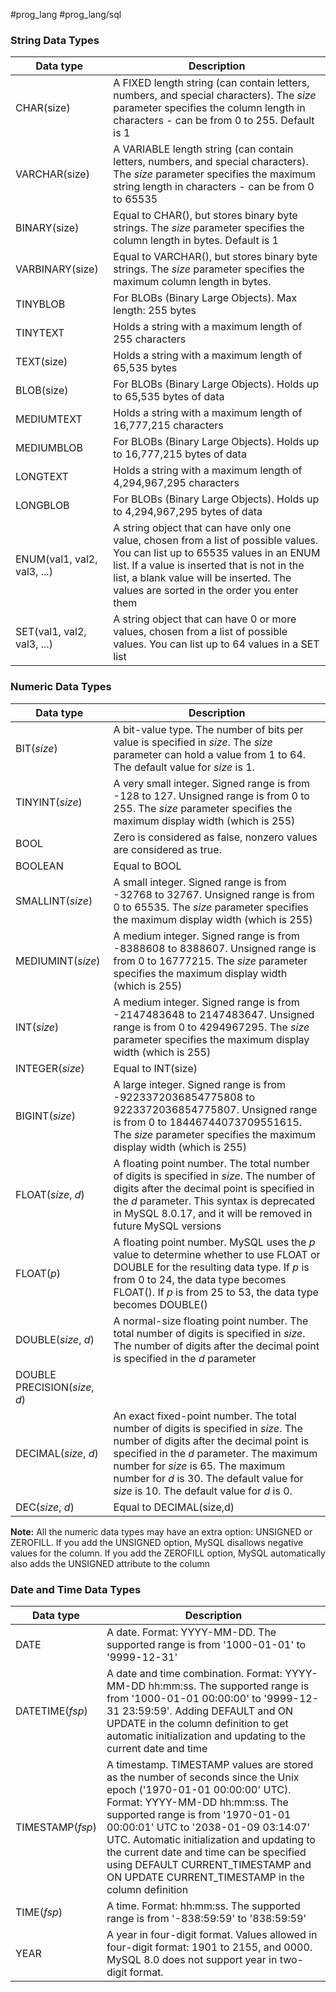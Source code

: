 #prog_lang #prog_lang/sql 
### String Data Types

|Data type|Description|
|---|---|
|CHAR(size)|A FIXED length string (can contain letters, numbers, and special characters). The _size_ parameter specifies the column length in characters - can be from 0 to 255. Default is 1|
|VARCHAR(size)|A VARIABLE length string (can contain letters, numbers, and special characters). The _size_ parameter specifies the maximum string length in characters - can be from 0 to 65535|
|BINARY(size)|Equal to CHAR(), but stores binary byte strings. The _size_ parameter specifies the column length in bytes. Default is 1|
|VARBINARY(size)|Equal to VARCHAR(), but stores binary byte strings. The _size_ parameter specifies the maximum column length in bytes.|
|TINYBLOB|For BLOBs (Binary Large Objects). Max length: 255 bytes|
|TINYTEXT|Holds a string with a maximum length of 255 characters|
|TEXT(size)|Holds a string with a maximum length of 65,535 bytes|
|BLOB(size)|For BLOBs (Binary Large Objects). Holds up to 65,535 bytes of data|
|MEDIUMTEXT|Holds a string with a maximum length of 16,777,215 characters|
|MEDIUMBLOB|For BLOBs (Binary Large Objects). Holds up to 16,777,215 bytes of data|
|LONGTEXT|Holds a string with a maximum length of 4,294,967,295 characters|
|LONGBLOB|For BLOBs (Binary Large Objects). Holds up to 4,294,967,295 bytes of data|
|ENUM(val1, val2, val3, ...)|A string object that can have only one value, chosen from a list of possible values. You can list up to 65535 values in an ENUM list. If a value is inserted that is not in the list, a blank value will be inserted. The values are sorted in the order you enter them|
|SET(val1, val2, val3, ...)|A string object that can have 0 or more values, chosen from a list of possible values. You can list up to 64 values in a SET list|
### Numeric Data Types

| Data type                     | Description                                                                                                                                                                                                                                                                                                |
| ----------------------------- | ---------------------------------------------------------------------------------------------------------------------------------------------------------------------------------------------------------------------------------------------------------------------------------------------------------- |
| BIT(_size_)                   | A bit-value type. The number of bits per value is specified in _size_. The _size_ parameter can hold a value from 1 to 64. The default value for _size_ is 1.                                                                                                                                              |
| TINYINT(_size_)               | A very small integer. Signed range is from -128 to 127. Unsigned range is from 0 to 255. The _size_ parameter specifies the maximum display width (which is 255)                                                                                                                                           |
| BOOL                          | Zero is considered as false, nonzero values are considered as true.                                                                                                                                                                                                                                        |
| BOOLEAN                       | Equal to BOOL                                                                                                                                                                                                                                                                                              |
| SMALLINT(_size_)              | A small integer. Signed range is from -32768 to 32767. Unsigned range is from 0 to 65535. The _size_ parameter specifies the maximum display width (which is 255)                                                                                                                                          |
| MEDIUMINT(_size_)             | A medium integer. Signed range is from -8388608 to 8388607. Unsigned range is from 0 to 16777215. The _size_ parameter specifies the maximum display width (which is 255)                                                                                                                                  |
| INT(_size_)                   | A medium integer. Signed range is from -2147483648 to 2147483647. Unsigned range is from 0 to 4294967295. The _size_ parameter specifies the maximum display width (which is 255)                                                                                                                          |
| INTEGER(_size_)               | Equal to INT(size)                                                                                                                                                                                                                                                                                         |
| BIGINT(_size_)                | A large integer. Signed range is from -9223372036854775808 to 9223372036854775807. Unsigned range is from 0 to 18446744073709551615. The _size_ parameter specifies the maximum display width (which is 255)                                                                                               |
| FLOAT(_size_, _d_)            | A floating point number. The total number of digits is specified in _size_. The number of digits after the decimal point is specified in the _d_ parameter. This syntax is deprecated in MySQL 8.0.17, and it will be removed in future MySQL versions                                                     |
| FLOAT(_p_)                    | A floating point number. MySQL uses the _p_ value to determine whether to use FLOAT or DOUBLE for the resulting data type. If _p_ is from 0 to 24, the data type becomes FLOAT(). If _p_ is from 25 to 53, the data type becomes DOUBLE()                                                                  |
| DOUBLE(_size_, _d_)           | A normal-size floating point number. The total number of digits is specified in _size_. The number of digits after the decimal point is specified in the _d_ parameter                                                                                                                                     |
| DOUBLE PRECISION(_size_, _d_) |                                                                                                                                                                                                                                                                                                            |
| DECIMAL(_size_, _d_)          | An exact fixed-point number. The total number of digits is specified in _size_. The number of digits after the decimal point is specified in the _d_ parameter. The maximum number for _size_ is 65. The maximum number for _d_ is 30. The default value for _size_ is 10. The default value for _d_ is 0. |
| DEC(_size_, _d_)              | Equal to DECIMAL(size,d)                                                                                                                                                                                                                                                                                   |
**Note:** All the numeric data types may have an extra option: UNSIGNED or ZEROFILL. If you add the UNSIGNED option, MySQL disallows negative values for the column. If you add the ZEROFILL option, MySQL automatically also adds the UNSIGNED attribute to the column
### Date and Time Data Types

| Data type        | Description                                                                                                                                                                                                                                                                                                                                                                                                       |
| ---------------- | ----------------------------------------------------------------------------------------------------------------------------------------------------------------------------------------------------------------------------------------------------------------------------------------------------------------------------------------------------------------------------------------------------------------- |
| DATE             | A date. Format: YYYY-MM-DD. The supported range is from '1000-01-01' to '9999-12-31'                                                                                                                                                                                                                                                                                                                              |
| DATETIME(_fsp_)  | A date and time combination. Format: YYYY-MM-DD hh:mm:ss. The supported range is from '1000-01-01 00:00:00' to '9999-12-31 23:59:59'. Adding DEFAULT and ON UPDATE in the column definition to get automatic initialization and updating to the current date and time                                                                                                                                             |
| TIMESTAMP(_fsp_) | A timestamp. TIMESTAMP values are stored as the number of seconds since the Unix epoch ('1970-01-01 00:00:00' UTC). Format: YYYY-MM-DD hh:mm:ss. The supported range is from '1970-01-01 00:00:01' UTC to '2038-01-09 03:14:07' UTC. Automatic initialization and updating to the current date and time can be specified using DEFAULT CURRENT_TIMESTAMP and ON UPDATE CURRENT_TIMESTAMP in the column definition |
| TIME(_fsp_)      | A time. Format: hh:mm:ss. The supported range is from '-838:59:59' to '838:59:59'                                                                                                                                                                                                                                                                                                                                 |
| YEAR             | A year in four-digit format. Values allowed in four-digit format: 1901 to 2155, and 0000.  <br>MySQL 8.0 does not support year in two-digit format.                                                                                                                                                                                                                                                               |
